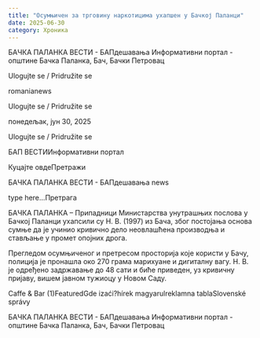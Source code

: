 ```yaml
---
title: "Осумњичен за трговину наркотицима ухапшен у Бачкој Паланци"
date: 2025-06-30
category: Хроника
---
```


БАЧКА ПАЛАНКА ВЕСТИ - БАПдешавања Информативни портал - општине Бачка Паланка, Бач, Бачки Петровац

Ulogujte se / Pridružite se

romanianews

Ulogujte se / Pridružite se

понедељак, јун 30, 2025

Ulogujte se / Pridružite se

БАП ВЕСТИИнформативни портал

Куцајте овдеПретражи

БАЧКА ПАЛАНКА ВЕСТИ - БАПдешавања news

type here...Претрага

БАЧКА ПАЛАНКА – Припадници Министарства унутрашњих послова у Бачкој Паланци ухапсили су Н. В. (1997) из Бача, због постојања основа сумње да је учинио кривично дело неовлашћена производња и стављање у промет опојних дрога.

Прегледом осумњиченог и претресом просторија које користи у Бачу, полиција је пронашла око 270 грама марихуане и дигиталну вагу.
Н. В. је одређено задржавање до 48 сати и биће приведен, уз кривичну пријаву, вишем јавном тужиоцу у Новом Саду.

Caffe & Bar (1)FeaturedGde izaći?hírek magyarulreklamna tablaSlovenské správy

БАЧКА ПАЛАНКА ВЕСТИ - БАПдешавања Информативни портал - општине Бачка Паланка, Бач, Бачки Петровац
